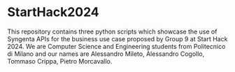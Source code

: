 # StartHack2024
This repository contains three python scripts which showcase the use of Syngenta APIs for the business use case proposed by Group 9 at Start Hack 2024. 
We are Computer Science and Engineering students from Politecnico di Milano and our names are Alessandro Mileto, Alessandro Cogollo, Tommaso Crippa, Pietro Morcavallo. 